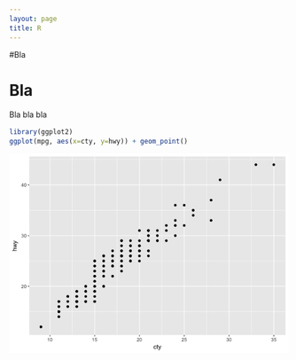 ```yaml
---
layout: page
title: R
---
```



#Bla

# Bla


Bla bla bla

``` r
library(ggplot2)
ggplot(mpg, aes(x=cty, y=hwy)) + geom_point()
```

![](R_files/figure-markdown_github-ascii_identifiers/unnamed-chunk-1-1.png)
